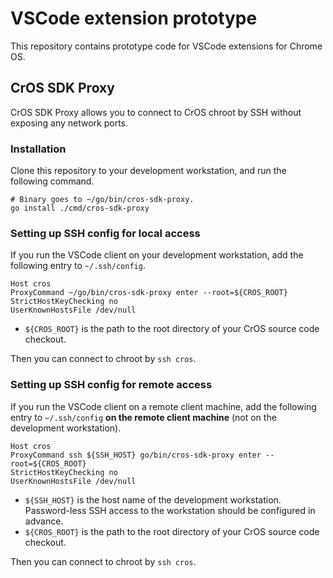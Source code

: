 # VSCode extension prototype

This repository contains prototype code for VSCode extensions for Chrome OS.

## CrOS SDK Proxy

CrOS SDK Proxy allows you to connect to CrOS chroot by SSH
without exposing any network ports.

### Installation

Clone this repository to your development workstation, and run the following
command.

```shell
# Binary goes to ~/go/bin/cros-sdk-proxy.
go install ./cmd/cros-sdk-proxy
```

### Setting up SSH config for local access

If you run the VSCode client on your development workstation, add the following
entry to `~/.ssh/config`.

```
Host cros
ProxyCommand ~/go/bin/cros-sdk-proxy enter --root=${CROS_ROOT}
StrictHostKeyChecking no
UserKnownHostsFile /dev/null
```

- `${CROS_ROOT}` is the path to the root directory of your CrOS source code
  checkout.

Then you can connect to chroot by `ssh cros`.

### Setting up SSH config for remote access

If you run the VSCode client on a remote client machine, add the following entry
to `~/.ssh/config` **on the remote client machine** (not on the development
workstation).

```
Host cros
ProxyCommand ssh ${SSH_HOST} go/bin/cros-sdk-proxy enter --root=${CROS_ROOT}
StrictHostKeyChecking no
UserKnownHostsFile /dev/null
```

- `${SSH_HOST}` is the host name of the development workstation. Password-less
  SSH access to the workstation should be configured in advance.
- `${CROS_ROOT}` is the path to the root directory of your CrOS source code
  checkout.

Then you can connect to chroot by `ssh cros`.
